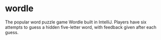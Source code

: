 # wordle
The popular word puzzle game Wordle built in IntelliJ.   Players have six attempts to guess a hidden five-letter word, with feedback given after each guess.
